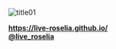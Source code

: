 ![title01](https://github.com/live-roselia/live-roselia.github.io/assets/147565184/1bff5dde-4135-4c2c-8a0b-517f07508d3f)

**https://live-roselia.github.io/**
<br>
**[@live_roselia](https://twitter.com/live_roselia)**
